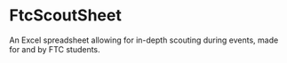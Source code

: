# FtcScoutSheet
An Excel spreadsheet allowing for in-depth scouting during events, made for and by FTC students. 
